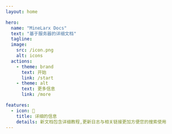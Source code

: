 ```yaml
---
layout: home

hero:
  name: "MineLarx Docs"
  text: "基于服务器的详细文档"
  tagline:
  image:
    src: /icon.png
    alt: icons 
  actions:
    - theme: brand
      text: 开始
      link: /start
    - theme: alt
      text: 更多信息
      link: /more

features:
  - icon: 🧐
    title: 详细的信息
    details: 新文档包含详细教程,更新日志与相关链接更加方便您的搜索使用
---
```


